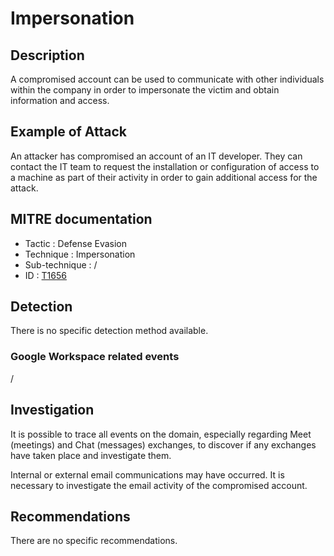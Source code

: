 # Impersonation

## Description

A compromised account can be used to communicate with other individuals within the company in order to impersonate the victim and obtain information and access.

## Example of Attack

An attacker has compromised an account of an IT developer. They can contact the IT team to request the installation or configuration of access to a machine as part of their activity in order to gain additional access for the attack.

## MITRE documentation

- Tactic : Defense Evasion
- Technique : Impersonation
- Sub-technique : /
- ID : [T1656](https://attack.mitre.org/techniques/T1656/)

## Detection

There is no specific detection method available.

### Google Workspace related events

/

## Investigation

It is possible to trace all events on the domain, especially regarding Meet (meetings) and Chat (messages) exchanges, to discover if any exchanges have taken place and investigate them.

Internal or external email communications may have occurred. It is necessary to investigate the email activity of the compromised account.


## Recommendations

There are no specific recommendations.
